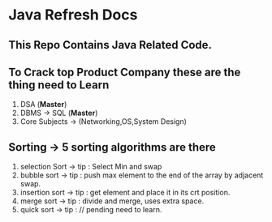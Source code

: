 # Java Refresh Docs

## This Repo Contains Java Related Code.

## To Crack top Product Company these are the thing need to Learn

1. DSA (**Master**)
2. DBMS -> SQL (**Master**)
3. Core Subjects -> (Networking,OS,System Design)

## Sorting -> 5 sorting algorithms are there

1. selection Sort -> tip : Select Min and swap
2. bubble sort -> tip : push max element to the end of the array by adjacent swap.
3. insertion sort -> tip : get element and place it in its crt position.
4. merge sort -> tip : divide and merge, uses extra space.
5. quick sort -> tip : // pending need to learn.
